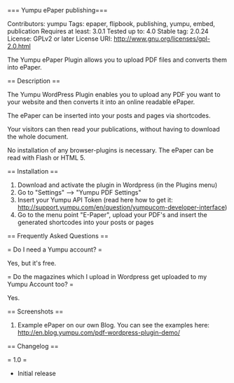 === Yumpu ePaper publishing===

Contributors: yumpu
Tags: epaper, flipbook, publishing, yumpu, embed, publication
Requires at least: 3.0.1
Tested up to: 4.0
Stable tag: 2.0.24
License: GPLv2 or later
License URI: http://www.gnu.org/licenses/gpl-2.0.html

The Yumpu ePaper Plugin allows you to upload PDF files and converts them into ePaper.

== Description ==

The Yumpu WordPress Plugin enables you to upload any PDF you want to your website and then converts it into an online readable
ePaper.

The ePaper can be inserted into your posts and pages via shortcodes.

Your visitors can then read your publications, without having to download the whole document. 

No installation of any browser-plugins is necessary. The ePaper can be read with Flash or HTML 5. 


== Installation ==

1. Download and activate the plugin in Wordpress (in the Plugins menu)
2. Go to "Settings" --> "Yumpu PDF Settings" 
3. Insert your Yumpu API Token (read here how to get it: http://support.yumpu.com/en/question/yumpucom-developer-interface)
4. Go to the menu point "E-Paper", upload your PDF's and insert the generated shortcodes into your posts or pages


== Frequently Asked Questions ==

= Do I need a Yumpu account? =

Yes, but it's free.

= Do the magazines which I upload in Wordpress get uploaded to my Yumpu Account too? =

Yes.

== Screenshots ==

1. Example ePaper on our own Blog. You can see the examples here: http://en.blog.yumpu.com/pdf-wordpress-plugin-demo/

== Changelog ==

= 1.0 =
* Initial release
